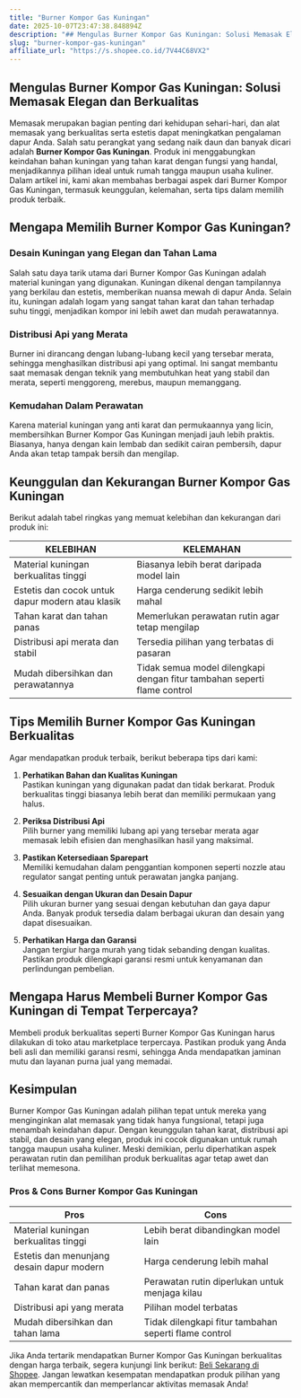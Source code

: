 ```yaml
---
title: "Burner Kompor Gas Kuningan"
date: 2025-10-07T23:47:38.848894Z
description: "## Mengulas Burner Kompor Gas Kuningan: Solusi Memasak Elegan dan Berkualitas..."
slug: "burner-kompor-gas-kuningan"
affiliate_url: "https://s.shopee.co.id/7V44C68VX2"
---
```

## Mengulas Burner Kompor Gas Kuningan: Solusi Memasak Elegan dan Berkualitas

Memasak merupakan bagian penting dari kehidupan sehari-hari, dan alat memasak yang berkualitas serta estetis dapat meningkatkan pengalaman dapur Anda. Salah satu perangkat yang sedang naik daun dan banyak dicari adalah **Burner Kompor Gas Kuningan**. Produk ini menggabungkan keindahan bahan kuningan yang tahan karat dengan fungsi yang handal, menjadikannya pilihan ideal untuk rumah tangga maupun usaha kuliner. Dalam artikel ini, kami akan membahas berbagai aspek dari Burner Kompor Gas Kuningan, termasuk keunggulan, kelemahan, serta tips dalam memilih produk terbaik.

## Mengapa Memilih Burner Kompor Gas Kuningan?

### Desain Kuningan yang Elegan dan Tahan Lama

Salah satu daya tarik utama dari Burner Kompor Gas Kuningan adalah material kuningan yang digunakan. Kuningan dikenal dengan tampilannya yang berkilau dan estetis, memberikan nuansa mewah di dapur Anda. Selain itu, kuningan adalah logam yang sangat tahan karat dan tahan terhadap suhu tinggi, menjadikan kompor ini lebih awet dan mudah perawatannya.

### Distribusi Api yang Merata

Burner ini dirancang dengan lubang-lubang kecil yang tersebar merata, sehingga menghasilkan distribusi api yang optimal. Ini sangat membantu saat memasak dengan teknik yang membutuhkan heat yang stabil dan merata, seperti menggoreng, merebus, maupun memanggang.

### Kemudahan Dalam Perawatan

Karena material kuningan yang anti karat dan permukaannya yang licin, membersihkan Burner Kompor Gas Kuningan menjadi jauh lebih praktis. Biasanya, hanya dengan kain lembab dan sedikit cairan pembersih, dapur Anda akan tetap tampak bersih dan mengilap.

## Keunggulan dan Kekurangan Burner Kompor Gas Kuningan

Berikut adalah tabel ringkas yang memuat kelebihan dan kekurangan dari produk ini:

| **KELEBIHAN**                                   | **KELEMAHAN**                                  |
|------------------------------------------------|------------------------------------------------|
| Material kuningan berkualitas tinggi          | Biasanya lebih berat daripada model lain      |
| Estetis dan cocok untuk dapur modern atau klasik | Harga cenderung sedikit lebih mahal          |
| Tahan karat dan tahan panas                   | Memerlukan perawatan rutin agar tetap mengilap |
| Distribusi api merata dan stabil            | Tersedia pilihan yang terbatas di pasaran   |
| Mudah dibersihkan dan perawatannya       | Tidak semua model dilengkapi dengan fitur tambahan seperti flame control |

## Tips Memilih Burner Kompor Gas Kuningan Berkualitas

Agar mendapatkan produk terbaik, berikut beberapa tips dari kami:

1. **Perhatikan Bahan dan Kualitas Kuningan**  
   Pastikan kuningan yang digunakan padat dan tidak berkarat. Produk berkualitas tinggi biasanya lebih berat dan memiliki permukaan yang halus.

2. **Periksa Distribusi Api**  
   Pilih burner yang memiliki lubang api yang tersebar merata agar memasak lebih efisien dan menghasilkan hasil yang maksimal.

3. **Pastikan Ketersediaan Sparepart**  
   Memiliki kemudahan dalam penggantian komponen seperti nozzle atau regulator sangat penting untuk perawatan jangka panjang.

4. **Sesuaikan dengan Ukuran dan Desain Dapur**  
   Pilih ukuran burner yang sesuai dengan kebutuhan dan gaya dapur Anda. Banyak produk tersedia dalam berbagai ukuran dan desain yang dapat disesuaikan.

5. **Perhatikan Harga dan Garansi**  
   Jangan tergiur harga murah yang tidak sebanding dengan kualitas. Pastikan produk dilengkapi garansi resmi untuk kenyamanan dan perlindungan pembelian.

## Mengapa Harus Membeli Burner Kompor Gas Kuningan di Tempat Terpercaya?

Membeli produk berkualitas seperti Burner Kompor Gas Kuningan harus dilakukan di toko atau marketplace terpercaya. Pastikan produk yang Anda beli asli dan memiliki garansi resmi, sehingga Anda mendapatkan jaminan mutu dan layanan purna jual yang memadai.

## Kesimpulan

Burner Kompor Gas Kuningan adalah pilihan tepat untuk mereka yang menginginkan alat memasak yang tidak hanya fungsional, tetapi juga menambah keindahan dapur. Dengan keunggulan tahan karat, distribusi api stabil, dan desain yang elegan, produk ini cocok digunakan untuk rumah tangga maupun usaha kuliner. Meski demikian, perlu diperhatikan aspek perawatan rutin dan pemilihan produk berkualitas agar tetap awet dan terlihat memesona.

### Pros & Cons Burner Kompor Gas Kuningan

| **Pros**                                   | **Cons**                                     |
|--------------------------------------------|----------------------------------------------|
| Material kuningan berkualitas tinggi       | Lebih berat dibandingkan model lain        |
| Estetis dan menunjang desain dapur modern | Harga cenderung lebih mahal                |
| Tahan karat dan panas                     | Perawatan rutin diperlukan untuk menjaga kilau |
| Distribusi api yang merata               | Pilihan model terbatas                      |
| Mudah dibersihkan dan tahan lama          | Tidak dilengkapi fitur tambahan seperti flame control |

Jika Anda tertarik mendapatkan Burner Kompor Gas Kuningan berkualitas dengan harga terbaik, segera kunjungi link berikut: [Beli Sekarang di Shopee](https://s.shopee.co.id/7V44C68VX2). Jangan lewatkan kesempatan mendapatkan produk pilihan yang akan mempercantik dan memperlancar aktivitas memasak Anda!